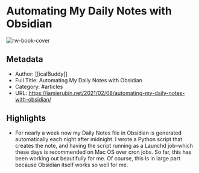# Automating My Daily Notes with Obsidian

![rw-book-cover](https://readwise-assets.s3.amazonaws.com/static/images/article1.be68295a7e40.png)

## Metadata
- Author: [[icalBuddy]]
- Full Title: Automating My Daily Notes with Obsidian
- Category: #articles
- URL: https://jamierubin.net/2021/02/08/automating-my-daily-notes-with-obsidian/

## Highlights
- For nearly a week now my Daily Notes file in Obsidian is generated automatically each night after midnight. I wrote a Python script that creates the note, and having the script running as a Launchd job–which these days is recommended on Mac OS over cron jobs. So far, this has been working out beautifully for me. Of course, this is in large part because Obsidian itself works so well for me.
